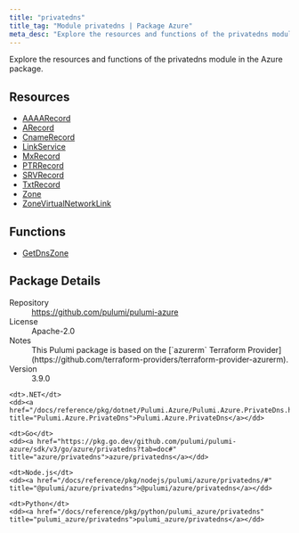 ```yaml
---
title: "privatedns"
title_tag: "Module privatedns | Package Azure"
meta_desc: "Explore the resources and functions of the privatedns module in the Azure package."
---
```


<!-- WARNING: this file was generated by Pulumi Docs Generator. -->
<!-- Do not edit by hand unless you're certain you know what you are doing! -->

Explore the resources and functions of the privatedns module in the Azure package.

<h2 id="resources">Resources</h2>
<ul class="api">
    <li><a href="aaaarecord" title="AAAARecord"><span class="symbol resource"></span>AAAARecord</a></li>
    <li><a href="arecord" title="ARecord"><span class="symbol resource"></span>ARecord</a></li>
    <li><a href="cnamerecord" title="CnameRecord"><span class="symbol resource"></span>CnameRecord</a></li>
    <li><a href="linkservice" title="LinkService"><span class="symbol resource"></span>LinkService</a></li>
    <li><a href="mxrecord" title="MxRecord"><span class="symbol resource"></span>MxRecord</a></li>
    <li><a href="ptrrecord" title="PTRRecord"><span class="symbol resource"></span>PTRRecord</a></li>
    <li><a href="srvrecord" title="SRVRecord"><span class="symbol resource"></span>SRVRecord</a></li>
    <li><a href="txtrecord" title="TxtRecord"><span class="symbol resource"></span>TxtRecord</a></li>
    <li><a href="zone" title="Zone"><span class="symbol resource"></span>Zone</a></li>
    <li><a href="zonevirtualnetworklink" title="ZoneVirtualNetworkLink"><span class="symbol resource"></span>ZoneVirtualNetworkLink</a></li>
</ul>

<h2 id="functions">Functions</h2>
<ul class="api">
    <li><a href="getdnszone" title="GetDnsZone"><span class="symbol function"></span>GetDnsZone</a></li>
</ul>

<h2 id="package-details">Package Details</h2>
<dl class="package-details">
	<dt>Repository</dt>
	<dd><a href="https://github.com/pulumi/pulumi-azure">https://github.com/pulumi/pulumi-azure</a></dd>
	<dt>License</dt>
	<dd>Apache-2.0</dd>
	<dt>Notes</dt>
	<dd>This Pulumi package is based on the [`azurerm` Terraform Provider](https://github.com/terraform-providers/terraform-provider-azurerm).</dd>
	<dt>Version</dt>
	<dd>3.9.0</dd>
</dl>



<dl class="tabular">

    <dt>.NET</dt>
    <dd><a href="/docs/reference/pkg/dotnet/Pulumi.Azure/Pulumi.Azure.PrivateDns.html" title="Pulumi.Azure.PrivateDns">Pulumi.Azure.PrivateDns</a></dd>

    <dt>Go</dt>
    <dd><a href="https://pkg.go.dev/github.com/pulumi/pulumi-azure/sdk/v3/go/azure/privatedns?tab=doc#" title="azure/privatedns">azure/privatedns</a></dd>

    <dt>Node.js</dt>
    <dd><a href="/docs/reference/pkg/nodejs/pulumi/azure/privatedns/#" title="@pulumi/azure/privatedns">@pulumi/azure/privatedns</a></dd>

    <dt>Python</dt>
    <dd><a href="/docs/reference/pkg/python/pulumi_azure/privatedns" title="pulumi_azure/privatedns">pulumi_azure/privatedns</a></dd>

</dl>

